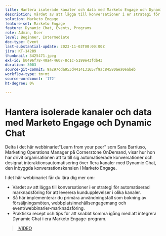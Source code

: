 ```yaml
---
title: Hantera isolerade kanaler och data med Marketo Engage och Dynamic Chat
description: Värdet av att lägga till konversationer i er strategi för automatiserad marknadsföring för att leverera kundupplevelser i olika kanaler.  Så här implementerar du primära användningsfall som bokning av försäljningsmöten, webbplatsinnehållsengagemang och event/webbinarier-marknadsföring.  Praktiska recept och tips för att snabbt komma igång med att integrera Dynamic Chat i era Marketo Engage-program.
solution: Marketo Engage
feature-set: Marketo Engage
feature: Dynamic Chat, Events, Programs
role: Admin, User
level: Beginner, Intermediate
doc-type: Event
last-substantial-update: 2023-11-03T00:00:00Z
jira: KT-14289
thumbnail: 3425471.jpeg
exl-id: b0496f78-40a4-4607-8c1c-5199e43fdb43
duration: 3003
source-git-commit: 9a297cda953d4414131657f9ac84580aea0eabeb
workflow-type: tm+mt
source-wordcount: '172'
ht-degree: 0%

---
```


# Hantera isolerade kanaler och data med Marketo Engage och Dynamic Chat

Delta i det här webbinariet&quot;Learn from your peer&quot; som Sara Barriuso, Marketing Operations Manager på Cornerstone OnDemand, visar hur hon har drivit organisationen att ta till sig automatiserade konversationer och designat interaktionsautomatisering över flera kanaler med Dynamic Chat, den inbyggda konversationskanalen i Marketo Engage.

I det här webbinariet får du lära dig mer om:

* Värdet av att lägga till konversationer i er strategi för automatiserad marknadsföring för att leverera kundupplevelser i olika kanaler.
* Så här implementerar du primära användningsfall som bokning av försäljningsmöten, webbplatsinnehållsengagemang och event/webbinarier-marknadsföring.
* Praktiska recept och tips för att snabbt komma igång med att integrera Dynamic Chat i era Marketo Engage-program.

>[!VIDEO](https://video.tv.adobe.com/v/3425471/?learn=on)
